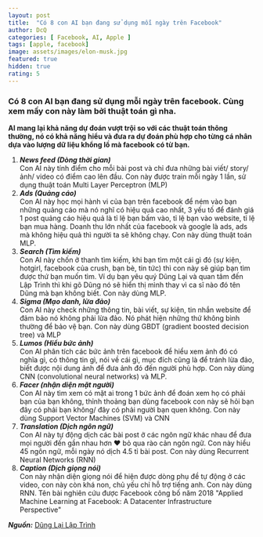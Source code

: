 ```yaml
---
layout: post
title:  "Có 8 con AI bạn đang sử dụng mỗi ngày trên Facebook"
author: DcQ
categories: [ Facebook, AI, Apple ]
tags: [apple, facebook]
image: assets/images/elon-musk.jpg
featured: true
hidden: true
rating: 5
---
```


### Có 8 con AI bạn đang sử dụng mỗi ngày trên facebook. Cùng xem  mấy con này làm bởi thuật toán gì nha.

**AI mang lại khả năng dự đoán vượt trội so với các thuật toán thông thường, nó có khả năng hiểu và đưa ra dự đoán phù hợp cho từng cá nhân dựa vào lượng dữ liệu khổng lồ mà facebook có từ bạn.**

1. ***News feed (Dòng thời gian)***<br>
  Con AI này tính điểm cho mỗi bài post và chỉ đưa những bài viết/ story/ ảnh/ video có điểm cao lên đầu. Con này được train mỗi ngày 1 lần, sử dụng thuật toán Multi Layer Perceptron (MLP)
2. ***Ads (Quảng cáo)***<br>
Con AI này học mọi hành vi của bạn trên facebook để ném vào bạn những quảng cáo mà nó nghĩ có hiệu quả cao nhất, 3 yếu tố để đánh giá 1 post quảng cáo hiệu quả là tỉ lệ bạn bấm vào, tỉ lệ bạn vào website, tỉ lệ bạn mua hàng. Doanh thu lớn nhất của facebook và google là ads, ads mà không hiệu quả thì người ta sẽ không chạy. Con này dùng thuật toán MLP.
3. ***Search (Tìm kiếm)***<br>
Con AI này chốn ở thanh tìm kiếm, khi bạn tìm một cái gì đó (sự kiện, hotgirl, facebook của crush, bạn bè, tin tức) thì con này sẽ giúp bạn tìm được thứ bạn muốn tìm. Ví dụ bạn yêu quý Dũng Lại và quan tâm đến Lập Trình thì khi gõ Dũng nó sẽ hiển thị mình thay vì ca sĩ nào đó tên Dũng mà bạn không biết. Con này dùng MLP.
4. ***Sigma (Mạo danh, lừa đảo)***<br>
Con AI này check những thông tin, bài viết, sự kiện, tin nhắn website để đảm bảo nó không phải lừa đảo. Nó phát hiện những thứ không bình thường để bảo vệ bạn. Con này dùng GBDT (gradient boosted decision tree) và MLP
5. ***Lumos (Hiểu bức ảnh)***<br>
Con AI phân tích các bức ảnh trên facebook để hiểu xem ảnh đó có nghĩa gì, có thông tin gì, nói về cái gì, mục đích cũng là để tránh lừa đảo, biết được nội dung ảnh để đưa ảnh đó đến người phù hợp. Con này dùng CNN (convolutional neural networks) và MLP.
6. ***Facer (nhận diện mặt người)***<br>
Con AI này tìm xem có mặt ai trong 1 bức ảnh để đoán xem họ có phải bạn của bạn không, thỉnh thoảng bạn dùng facebook con này sẽ hỏi bạn đây có phải bạn không/ đây có phải người bạn quen không. Con này dùng Support Vector Machines (SVM) và CNN
7. ***Translation (Dịch ngôn ngữ)***<br>
Con AI này tự động dịch các bài post ở các ngôn ngữ khác nhau để đưa mọi người đến gần nhau hơn ❤ bỏ qua rào cản ngôn ngữ. Con này hiểu 45 ngôn ngữ, mỗi ngày nó dịch 4.5 tỉ bài post. Con này dùng Recurrent Neural Networks (RNN)
8. ***Caption (Dịch giọng nói)***<br>
Con này nhận diện giọng nói để hiện được dòng phụ đề tự động ở các video, con này còn khá non, chủ yếu chỉ hỗ trợ tiếng anh. Con này dùng RNN.
Tên bài nghiên cứu được Facebook công bố năm 2018 "Applied Machine Learning at Facebook: A Datacenter Infrastructure Perspective"

***Nguồn:*** [Dũng Lại Lập Trình](https://www.facebook.com/dung.lai.733)
